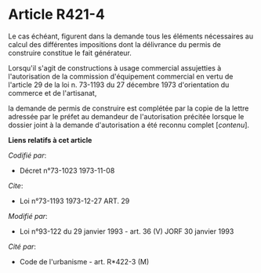 # Article R421-4

Le cas échéant, figurent dans la demande tous les éléments nécessaires au calcul des différentes impositions dont la
délivrance du permis de construire constitue le fait générateur. 

Lorsqu'il s'agit de constructions à usage commercial assujetties à l'autorisation de la commission d'équipement commercial en
vertu de l'article 29 de la loi n. 73-1193 du 27 décembre 1973 d'orientation du commerce et de l'artisanat,

la demande de permis de construire est complétée par la copie de la lettre adressée par le préfet au demandeur de
l'autorisation précitée lorsque le dossier joint à la demande d'autorisation a été reconnu complet [*contenu*].

**Liens relatifs à cet article**

_Codifié par_:

  - Décret n°73-1023 1973-11-08

_Cite_:

  - Loi n°73-1193 1973-12-27 ART. 29

_Modifié par_:

  - Loi n°93-122 du 29 janvier 1993 - art. 36 (V) JORF 30 janvier 1993

_Cité par_:

  - Code de l'urbanisme - art. R*422-3 (M)
